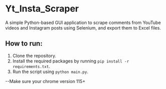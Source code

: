 # Yt_Insta_Scraper
A simple Python-based GUI application to scrape comments from YouTube videos and Instagram posts using Selenium, and export them to Excel files.

## How to run:
1. Clone the repository.
2. Install the required packages by running `pip install -r requirements.txt`.
3. Run the script using `python main.py`.

--Make sure your chrome version 115+
